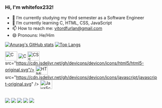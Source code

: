 ### Hi, I'm whitefox232!

- 🔭 I’m currently studying my third semester as a Software Engineer
- 🌱 I’m currently learning C, HTML, CSS, JavaScript
- 📫 How to reach me: vitordfurlan@gmail.com
- 😄 Pronouns: He/Him

[![Anurag's GitHub stats](https://github-readme-stats.vercel.app/api?username=whitefox232&show_icons=true&theme=ayu-mirage)](https://github.com/anuraghazra/github-readme-stats)
[![Top Langs](https://github-readme-stats.vercel.app/api/top-langs/?username=whitefox232&theme=ayu-mirage)](https://github.com/anuraghazra/github-readme-stats)

<img align="center" alt="C" height="30" width="40" 
src="https://cdn.jsdelivr.net/gh/devicons/devicon/icons/c/c-original.svg" /> <img align="center" alt="C" 
src="https://cdn.jsdelivr.net/gh/devicons/devicon/icons/css3/css3-original.svg" /> <img align="center" alt="CSS" height="30" width="40">
src="https://cdn.jsdelivr.net/gh/devicons/devicon/icons/html5/html5-original.svg"/> <img align="center" alt="HTML" height="30" width="40">                                 
src="https://cdn.jsdelivr.net/gh/devicons/devicon/icons/javascript/javascript-original.svg" /> <img align="center" alt="JavaScript" height="30" width="40"> 
##

<div> 
  <a href="https://www.youtube.com/channel/UC8erpsHkXziFkppkkjROUtw" target="_blank"><img src="https://img.shields.io/badge/YouTube-FF0000?style=for-the-badge&logo=youtube&logoColor=white" target="_blank"></a>
  <a href="https://instagram.com/whitefox232_" target="_blank"><img src="https://img.shields.io/badge/-Instagram-%23E4405F?style=for-the-badge&logo=instagram&logoColor=white" target="_blank"></a>
 	<a href="https://www.twitch.tv/whitefox232" target="_blank"><img src="https://img.shields.io/badge/Twitch-9146FF?style=for-the-badge&logo=twitch&logoColor=white" target="_blank"></a>
  <a href = "mailto:vitordfurlan@gmail.com"><img src="https://img.shields.io/badge/-Gmail-%23333?style=for-the-badge&logo=gmail&logoColor=white" target="_blank"></a>
  <a href="https://www.linkedin.com/in/vitor-dias-furlan-6a6353224/" target="_blank"><img src="https://img.shields.io/badge/-LinkedIn-%230077B5?style=for-the-badge&logo=linkedin&logoColor=white" target="_blank"></a> 
</div>
